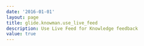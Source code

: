 ```yaml
---
date: '2016-01-01'
layout: page
title: glide.knowman.use_live_feed
description: Use Live Feed for Knowledge feedback
value: true
---
```

